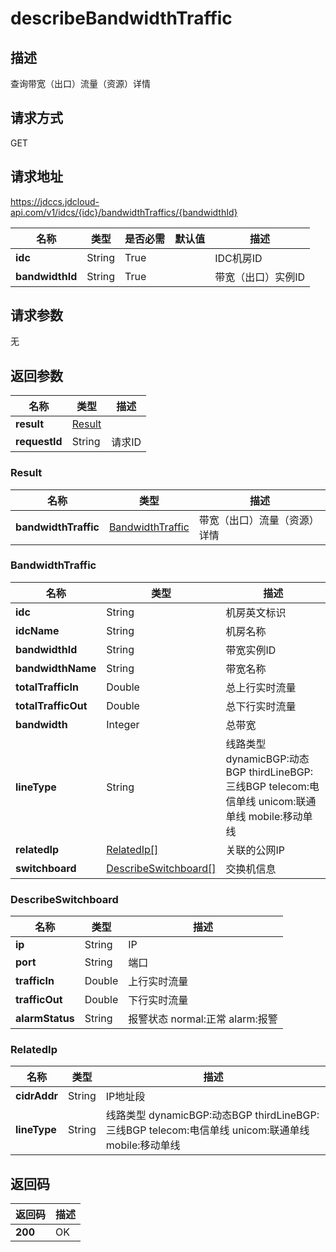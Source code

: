 # describeBandwidthTraffic


## 描述
查询带宽（出口）流量（资源）详情

## 请求方式
GET

## 请求地址
https://jdccs.jdcloud-api.com/v1/idcs/{idc}/bandwidthTraffics/{bandwidthId}

|名称|类型|是否必需|默认值|描述|
|---|---|---|---|---|
|**idc**|String|True| |IDC机房ID|
|**bandwidthId**|String|True| |带宽（出口）实例ID|

## 请求参数
无


## 返回参数
|名称|类型|描述|
|---|---|---|
|**result**|[Result](#result)| |
|**requestId**|String|请求ID|

### <div id="Result">Result</div>
|名称|类型|描述|
|---|---|---|
|**bandwidthTraffic**|[BandwidthTraffic](#bandwidthtraffic)|带宽（出口）流量（资源）详情|
### <div id="BandwidthTraffic">BandwidthTraffic</div>
|名称|类型|描述|
|---|---|---|
|**idc**|String|机房英文标识|
|**idcName**|String|机房名称|
|**bandwidthId**|String|带宽实例ID|
|**bandwidthName**|String|带宽名称|
|**totalTrafficIn**|Double|总上行实时流量|
|**totalTrafficOut**|Double|总下行实时流量|
|**bandwidth**|Integer|总带宽|
|**lineType**|String|线路类型 dynamicBGP:动态BGP thirdLineBGP:三线BGP telecom:电信单线 unicom:联通单线 mobile:移动单线|
|**relatedIp**|[RelatedIp[]](#relatedip)|关联的公网IP|
|**switchboard**|[DescribeSwitchboard[]](#describeswitchboard)|交换机信息|
### <div id="DescribeSwitchboard">DescribeSwitchboard</div>
|名称|类型|描述|
|---|---|---|
|**ip**|String|IP|
|**port**|String|端口|
|**trafficIn**|Double|上行实时流量|
|**trafficOut**|Double|下行实时流量|
|**alarmStatus**|String|报警状态 normal:正常 alarm:报警|
### <div id="RelatedIp">RelatedIp</div>
|名称|类型|描述|
|---|---|---|
|**cidrAddr**|String|IP地址段|
|**lineType**|String|线路类型 dynamicBGP:动态BGP thirdLineBGP:三线BGP telecom:电信单线 unicom:联通单线 mobile:移动单线|

## 返回码
|返回码|描述|
|---|---|
|**200**|OK|
